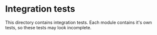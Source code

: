 # Integration tests
This directory contains integration tests. Each module contains it's own tests, so these tests may look incomplete.
